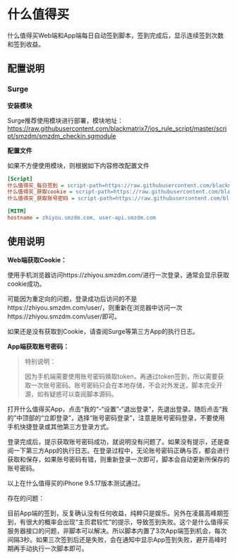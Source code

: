 # 什么值得买

什么值得买Web端和App端每日自动签到脚本，签到完成后，显示连续签到次数和签到收益。

## 配置说明

### Surge

**安装模块**

Surge推荐使用模块进行部署，模块地址：https://raw.githubusercontent.com/blackmatrix7/ios_rule_script/master/script/smzdm/smzdm_checkin.sgmodule

**配置文件**

如果不方便使用模块，则根据如下内容修改配置文件

```ini
[Script]
什么值得买_每日签到 = script-path=https://raw.githubusercontent.com/blackmatrix7/ios_rule_script/master/script/smzdm/smzdm_checkin.js,script-update-interval=0,type=cron,cronexp=10 0 * * *
什么值得买_获取cookie = script-path=https://raw.githubusercontent.com/blackmatrix7/ios_rule_script/master/script/smzdm/smzdm_checkin.js,script-update-interval=0,type=http-request,requires-body=true,pattern=^https?:\/\/zhiyou\.smzdm\.com\/user$
什么值得买_获取账号密码 = script-path=https://raw.githubusercontent.com/blackmatrix7/ios_rule_script/master/script/smzdm/smzdm_checkin.js,script-update-interval=0,type=http-request,requires-body=true,pattern=^https?:\/\/user-api\.smzdm\.com\/user_login\/normal$

[MITM]
hostname = zhiyou.smzdm.com, user-api.smzdm.com
```

## 使用说明

**Web端获取Cookie：**

使用手机浏览器访问https://zhiyou.smzdm.com/进行一次登录，通常会显示获取cookie成功。

可能因为重定向的问题，登录成功后访问的不是https://zhiyou.smzdm.com/user/，则重新在浏览器中访问一次https://zhiyou.smzdm.com/user/即可。

如果还是没有获取到Cookie，请查阅Surge等第三方App的执行日志。

**App端获取账号密码：**

> 特别说明：
>
> 因为手机端需要使用账号密码换取token，再通过token签到，所以需要获取一次账号密码。账号密码只会在本地存储，不会对外发送，脚本完全开源，如有疑惑可以查阅脚本源码。

打开什么值得买App，点击“我的“-“设置”-“退出登录”，先退出登录。随后点击“我的”中顶部的“立即登录”，选择“账号密码登录”，注意是账号密码登录，不要使用手机快捷登录或其他第三方登录方式。

登录完成后，提示获取账号密码成功，就说明没有问题了。如果没有提示，还是查阅一下第三方App的执行日志。在登录过程中，无论账号密码正确与否，都会进行获取和保存，如果账号密码有错，则重新登录一次即可，脚本会自动更新所保存的账号密码。

以上在什么值得买的iPhone 9.5.17版本测试通过。

存在的问题：

目前App端的签到，反复确认没有任何收益，纯粹只是娱乐。另外在凌晨高峰期签到，有很大的概率会出现“主页君较忙”的提示，导致签到失败。这个是什么值得买服务器接口的问题，非脚本可以解决。所以脚本内置了3次App端签到机会，每次间隔3秒。如果三次签到后还是失败，会在通知中显示App签到失败，避开高峰时期再手动执行一次脚本即可。





